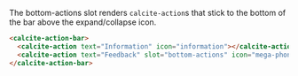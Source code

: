 The bottom-actions slot renders `calcite-action`s that stick to the bottom of the bar above the expand/collapse icon.

```html
<calcite-action-bar>
  <calcite-action text="Information" icon="information"></calcite-action>
  <calcite-action text="Feedback" slot="bottom-actions" icon="mega-phone"></calcite-action>
</calcite-action-bar>
```
